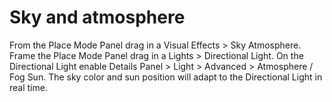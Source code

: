 # Sky and atmosphere

From the Place Mode Panel drag in a Visual Effects > Sky Atmosphere.
Frame the Place Mode Panel drag in a Lights > Directional Light.
On the Directional Light enable Details Panel > Light > Advanced > Atmosphere / Fog Sun.
The sky color and sun position will adapt to the Directional Light in real time.

